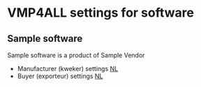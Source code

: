 # VMP4ALL settings for software

## Sample software
Sample software is a product of Sample Vendor

- Manufacturer (kweker) settings [NL](sample_software/manufacturer_NL.md)
- Buyer (exporteur) settings [NL](sample_software/buyer_NL.md)


